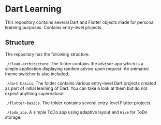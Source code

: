 # Dart Learning

This repository contains several Dart and Flutter objects made for personal learning purposes. Contains entry-level projects.

## Structure

The repository has the following structure.

`./clean-architecture`. The folder contains the `advisor` app which is a simple application displaying random advice upon request. An animated theme switcher is also included.

`./dart-basics`. The folder contains various entry-level Dart projects created as part of initial learning of Dart. You can take a look at them but do not expect anything supernatural.

`./flutter-basics`. The folder contains several entry-level Flutter projects.

`./todo_app`. A simple ToDo app using adaptive layout and `Hive` for ToDo storage.

